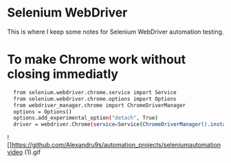 
# Selenium WebDriver

This is where I keep some notes for Selenium WebDriver automation testing.

# To make Chrome work without closing immediatly






```sh
  from selenium.webdriver.chrome.service import Service
  from selenium.webdriver.chrome.options import Options
  from webdriver_manager.chrome import ChromeDriverManager
  options = Options()
  options.add_experimental_option("detach", True)
  driver = webdriver.Chrome(service=Service(ChromeDriverManager().install()), options=options)
```
 
 
 ![]https://github.com/Alexandru9s/automation_projects/seleniumautomationvideo (1).gif
